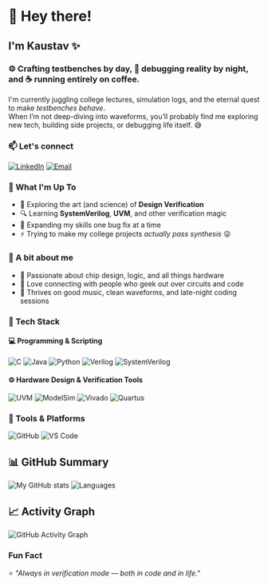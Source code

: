 # 👋 Hey there!  

## I'm **Kaustav** ✨  

### ⚙️ Crafting **testbenches** by day, 🧩 debugging **reality** by night, and ☕ running entirely on **coffee**.

I'm currently juggling college lectures, simulation logs, and the eternal quest to make *testbenches behave*.  
When I’m not deep-diving into waveforms, you’ll probably find me exploring new tech, building side projects, or debugging life itself. 😅

### 📫 Let's connect
[![LinkedIn](https://img.shields.io/badge/LinkedIn-0077B5?style=for-the-badge&logo=linkedin&logoColor=white)](https://www.linkedin.com/in/kaustav-mukherjee-471a21219/)
[![Email](https://img.shields.io/badge/Email-D14836?style=for-the-badge&logo=gmail&logoColor=white)](kaustavmukherjee2023@gmail.com)

### 🚀 What I'm Up To
- 🧩 Exploring the art (and science) of **Design Verification**
- 🔍 Learning **SystemVerilog**, **UVM**, and other verification magic
- 🧠 Expanding my skills one bug fix at a time
- ⚡ Trying to make my college projects *actually pass synthesis* 😜

### 🧠 A bit about me
- 🎯 Passionate about chip design, logic, and all things hardware  
- 💬 Love connecting with people who geek out over circuits and code  
- 🧃 Thrives on good music, clean waveforms, and late-night coding sessions

### 🧠 Tech Stack

#### 💻 Programming & Scripting
![C](https://img.shields.io/badge/C-00599C?style=for-the-badge&logo=c&logoColor=white)
![Java](https://img.shields.io/badge/Java-007396?style=for-the-badge&logo=java&logoColor=white)
![Python](https://img.shields.io/badge/Python-3776AB?style=for-the-badge&logo=python&logoColor=white)
![Verilog](https://img.shields.io/badge/Verilog-EE4C2C?style=for-the-badge&logo=verilog&logoColor=white)
![SystemVerilog](https://img.shields.io/badge/SystemVerilog-ED1C24?style=for-the-badge&logo=verilog&logoColor=white)

#### ⚙️ Hardware Design & Verification Tools
![UVM](https://img.shields.io/badge/UVM-007ACC?style=for-the-badge&logo=verilog&logoColor=white)
![ModelSim](https://img.shields.io/badge/ModelSim-0099CC?style=for-the-badge&logoColor=white)
![Vivado](https://img.shields.io/badge/Xilinx%20Vivado-ED1C24?style=for-the-badge&logo=xilinx&logoColor=white)
![Quartus](https://img.shields.io/badge/Intel%20Quartus-0071C5?style=for-the-badge&logo=intel&logoColor=white)

### 🧩 Tools & Platforms
![GitHub](https://img.shields.io/badge/GitHub-181717?style=for-the-badge&logo=github&logoColor=white)
![VS Code](https://img.shields.io/badge/VS%20Code-0078D4?style=for-the-badge&logo=visual-studio-code&logoColor=white)

## 📊 GitHub Summary
![My GitHub stats](https://github-readme-stats.vercel.app/api?username=ShankhalikaMallick&show_icons=true&theme=tokyonight)
![Languages](https://github-readme-stats.vercel.app/api/top-langs/?username=ShankhalikaMAllick&langs_count=20&layout=compact&theme=nord)



## 📈 Activity Graph
![GitHub Activity Graph](https://github-readme-activity-graph.vercel.app/graph?username=ShankhalikaMallick&theme=tokyo-night)

### Fun Fact
⭐️ *"Always in verification mode — both in code and in life."*

